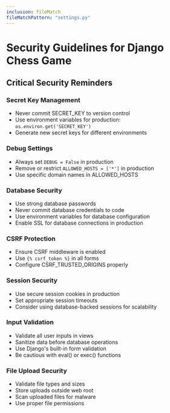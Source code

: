 ```yaml
---
inclusion: fileMatch
fileMatchPattern: "settings.py"
---
```


# Security Guidelines for Django Chess Game

## Critical Security Reminders

### Secret Key Management
- Never commit SECRET_KEY to version control
- Use environment variables for production: `os.environ.get('SECRET_KEY')`
- Generate new secret keys for different environments

### Debug Settings
- Always set `DEBUG = False` in production
- Remove or restrict `ALLOWED_HOSTS = ['*']` in production
- Use specific domain names in ALLOWED_HOSTS

### Database Security
- Use strong database passwords
- Never commit database credentials to code
- Use environment variables for database configuration
- Enable SSL for database connections in production

### CSRF Protection
- Ensure CSRF middleware is enabled
- Use `{% csrf_token %}` in all forms
- Configure CSRF_TRUSTED_ORIGINS properly

### Session Security
- Use secure session cookies in production
- Set appropriate session timeouts
- Consider using database-backed sessions for scalability

### Input Validation
- Validate all user inputs in views
- Sanitize data before database operations
- Use Django's built-in form validation
- Be cautious with eval() or exec() functions

### File Upload Security
- Validate file types and sizes
- Store uploads outside web root
- Scan uploaded files for malware
- Use proper file permissions